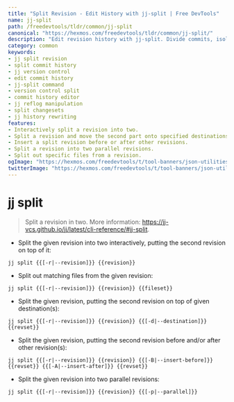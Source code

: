 ```yaml
---
title: "Split Revision - Edit History with jj-split | Free DevTools"
name: jj-split
path: /freedevtools/tldr/common/jj-split
canonical: "https://hexmos.com/freedevtools/tldr/common/jj-split/"
description: "Edit revision history with jj-split. Divide commits, isolate changes, and restructure your project effortlessly. Free online tool, no registration required."
category: common
keywords:
- jj split revision
- split commit history
- jj version control
- edit commit history
- jj-split command
- version control split
- commit history editor
- jj reflog manipulation
- split changesets
- jj history rewriting
features:
- Interactively split a revision into two.
- Split a revision and move the second part onto specified destinations.
- Insert a split revision before or after other revisions.
- Split a revision into two parallel revisions.
- Split out specific files from a revision.
ogImage: "https://hexmos.com/freedevtools/t/tool-banners/json-utilities-banner.png"
twitterImage: "https://hexmos.com/freedevtools/t/tool-banners/json-utilities-banner.png"
---
```


# jj split

> Split a revision in two.
> More information: <https://jj-vcs.github.io/jj/latest/cli-reference/#jj-split>.

- Split the given revision into two interactively, putting the second revision on top of it:

`jj split {{[-r|--revision]}} {{revision}}`

- Split out matching files from the given revision:

`jj split {{[-r|--revision]}} {{revision}} {{fileset}}`

- Split the given revision, putting the second revision on top of given destination(s):

`jj split {{[-r|--revision]}} {{revision}} {{[-d|--destination]}} {{revset}}`

- Split the given revision, putting the second revision before and/or after other revision(s):

`jj split {{[-r|--revision]}} {{revision}} {{[-B|--insert-before]}} {{revset}} {{[-A|--insert-after]}} {{revset}}`

- Split the given revision into two parallel revisions:

`jj split {{[-r|--revision]}} {{revision}} {{[-p|--parallel]}}`
